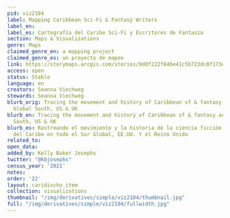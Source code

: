 ```yaml
---
pid: viz2104
label: Mapping Caribbean Sci-Fi & Fantasy Writers
label_en:
label_es: Cartografía del Caribe Sci-Fi y Escritores de Fantasía
section: Maps & Visualizations
genre: Maps
claimed_genre_en: a mapping project
claimed_genre_es: un proyecto de mapeo
link: https://storymaps.arcgis.com/stories/9d0f222f84be41c5b723dc8f173e5751
access: open
status: Stable
language: en
creators: Seanna Viechweg
stewards: Seanna Viechweg
blurb_orig: Tracing the movement and history of Caribbean sf & fantasy across the
  Global South, US & UK
blurb_en: Tracing the movement and history of Caribbean sf & fantasy across the Global
  South, US & UK
blurb_es: Rastreando el movimiento y la historia de la ciencia ficción y la fantasía
  del Caribe en todo el Sur Global, EE.UU. Y el Reino Unido
related_to:
open_data:
added_by: Kelly Baker Josephs
twitter: "@kbjosephs"
census_year: '2021'
notes:
order: '22'
layout: caridischo_item
collection: visualizations
thumbnail: "/img/derivatives/simple/viz2104/thumbnail.jpg"
full: "/img/derivatives/simple/viz2104/fullwidth.jpg"
---
```


